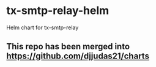 # tx-smtp-relay-helm
Helm chart for tx-smtp-relay

## This repo has been merged into https://github.com/djjudas21/charts
